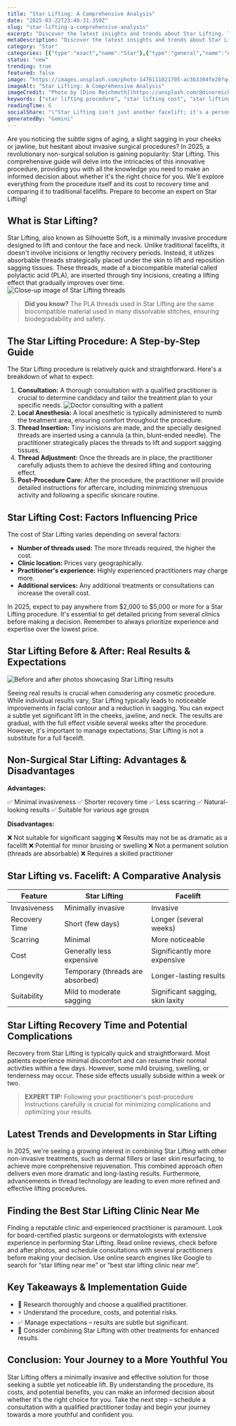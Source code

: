 ```yaml
---
title: "Star Lifting: A Comprehensive Analysis"
date: "2025-03-22T23:40:31.359Z"
slug: "star-lifting-a-comprehensive-analysis"
excerpt: "Discover the latest insights and trends about Star Lifting. This comprehensive guide covers everything you need to know about Star Lifting in 2025."
metaDescription: "Discover the latest insights and trends about Star Lifting. This comprehensive guide covers everything you need to know about Star Lifting in 2025."
category: "Star"
categories: [{"type":"exact","name":"Star"},{"type":"general","name":"Astrophysics"},{"type":"medium","name":"Planetary Science"},{"type":"specific","name":"Megastructures"},{"type":"niche","name":"Orbital Mechanics"}]
status: "new"
trending: true
featured: false
image: "https://images.unsplash.com/photo-1476111021705-ac3b3304fe20?q=85&w=1200&fit=max&fm=webp&auto=compress"
imageAlt: "Star Lifting: A Comprehensive Analysis"
imageCredit: "Photo by [Dino Reichmuth](https://unsplash.com/@dinoreichmuth) on Unsplash"
keywords: ["star lifting procedure", "star lifting cost", "star lifting before and after", "non surgical star lifting", "what is star lifting", "star lifting near me", "best star lifting clinic", "star lifting recovery time", "star lifting vs facelift", "star lifting reviews"]
readingTime: 6
socialShare: "\"Star Lifting isn't just another facelift; it's a personalized approach to subtle rejuvenation, offering a natural lift without the downtime.\""
generatedBy: "Gemini"
---
```




Are you noticing the subtle signs of aging, a slight sagging in your cheeks or jawline, but hesitant about invasive surgical procedures?  In 2025, a revolutionary non-surgical solution is gaining popularity: Star Lifting.  This comprehensive guide will delve into the intricacies of this innovative procedure, providing you with all the knowledge you need to make an informed decision about whether it's the right choice for you.  We'll explore everything from the procedure itself and its cost to recovery time and comparing it to traditional facelifts.  Prepare to become an expert on Star Lifting!

## What is Star Lifting?

Star Lifting, also known as Silhouette Soft, is a minimally invasive procedure designed to lift and contour the face and neck. Unlike traditional facelifts, it doesn't involve incisions or lengthy recovery periods.  Instead, it utilizes absorbable threads strategically placed under the skin to lift and reposition sagging tissues.  These threads, made of a biocompatible material called polylactic acid (PLA), are inserted through tiny incisions, creating a lifting effect that gradually improves over time. ![Close-up image of Star Lifting threads](https://images.unsplash.com/photo-1565120319398-da008925fc1d?q=85&w=1200&fit=max&fm=webp&auto=compress)

> **Did you know?**  The PLA threads used in Star Lifting are the same biocompatible material used in many dissolvable stitches, ensuring biodegradability and safety.

## The Star Lifting Procedure: A Step-by-Step Guide

The Star Lifting procedure is relatively quick and straightforward. Here's a breakdown of what to expect:

1. **Consultation:**  A thorough consultation with a qualified practitioner is crucial to determine candidacy and tailor the treatment plan to your specific needs. ![Doctor consulting with a patient](https://images.unsplash.com/photo-1476111021705-ac3b3304fe20?q=85&w=1200&fit=max&fm=webp&auto=compress)
2. **Local Anesthesia:**  A local anesthetic is typically administered to numb the treatment area, ensuring comfort throughout the procedure.
3. **Thread Insertion:**  Tiny incisions are made, and the specially designed threads are inserted using a cannula (a thin, blunt-ended needle). The practitioner strategically places the threads to lift and support sagging tissues.
4. **Thread Adjustment:**  Once the threads are in place, the practitioner carefully adjusts them to achieve the desired lifting and contouring effect.
5. **Post-Procedure Care:**  After the procedure, the practitioner will provide detailed instructions for aftercare, including minimizing strenuous activity and following a specific skincare routine.

## Star Lifting Cost: Factors Influencing Price

The cost of Star Lifting varies depending on several factors:

* **Number of threads used:** The more threads required, the higher the cost.
* **Clinic location:**  Prices vary geographically.
* **Practitioner's experience:**  Highly experienced practitioners may charge more.
* **Additional services:**  Any additional treatments or consultations can increase the overall cost.

In 2025, expect to pay anywhere from $2,000 to $5,000 or more for a Star Lifting procedure.  It's essential to get detailed pricing from several clinics before making a decision.  Remember to always prioritize experience and expertise over the lowest price.

## Star Lifting Before & After: Real Results & Expectations

![Before and after photos showcasing Star Lifting results](https://images.unsplash.com/photo-1477005264461-b0e201668d92?q=85&w=1200&fit=max&fm=webp&auto=compress)

Seeing real results is crucial when considering any cosmetic procedure.  While individual results vary, Star Lifting typically leads to noticeable improvements in facial contour and a reduction in sagging.  You can expect a subtle yet significant lift in the cheeks, jawline, and neck.  The results are gradual, with the full effect visible several weeks after the procedure.  However, it's important to manage expectations; Star Lifting is not a substitute for a full facelift.

## Non-Surgical Star Lifting: Advantages & Disadvantages

**Advantages:**

✅ Minimal invasiveness
✅ Shorter recovery time
✅ Less scarring
✅ Natural-looking results
✅ Suitable for various age groups

**Disadvantages:**

❌ Not suitable for significant sagging
❌ Results may not be as dramatic as a facelift
❌ Potential for minor bruising or swelling
❌ Not a permanent solution (threads are absorbable)
❌ Requires a skilled practitioner

## Star Lifting vs. Facelift: A Comparative Analysis

| Feature          | Star Lifting                               | Facelift                                   |
|-----------------|-------------------------------------------|--------------------------------------------|
| Invasiveness     | Minimally invasive                          | Invasive                                     |
| Recovery Time    | Short (few days)                           | Longer (several weeks)                      |
| Scarring         | Minimal                                   | More noticeable                             |
| Cost             | Generally less expensive                   | Significantly more expensive                 |
| Longevity        | Temporary (threads are absorbed)           | Longer-lasting results                      |
| Suitability      | Mild to moderate sagging                   | Significant sagging, skin laxity             |

## Star Lifting Recovery Time and Potential Complications

Recovery from Star Lifting is typically quick and straightforward.  Most patients experience minimal discomfort and can resume their normal activities within a few days.  However, some mild bruising, swelling, or tenderness may occur.  These side effects usually subside within a week or two.

> **EXPERT TIP:** Following your practitioner's post-procedure instructions carefully is crucial for minimizing complications and optimizing your results.

## Latest Trends and Developments in Star Lifting

In 2025, we're seeing a growing interest in combining Star Lifting with other non-invasive treatments, such as dermal fillers or laser skin resurfacing, to achieve more comprehensive rejuvenation.  This combined approach often delivers even more dramatic and long-lasting results.  Furthermore, advancements in thread technology are leading to even more refined and effective lifting procedures.

## Finding the Best Star Lifting Clinic Near Me

Finding a reputable clinic and experienced practitioner is paramount.  Look for board-certified plastic surgeons or dermatologists with extensive experience in performing Star Lifting.  Read online reviews, check before and after photos, and schedule consultations with several practitioners before making your decision. Use online search engines like Google to search for “star lifting near me” or “best star lifting clinic near me”.

## Key Takeaways & Implementation Guide

* 🔑 Research thoroughly and choose a qualified practitioner.
* ⚡ Understand the procedure, costs, and potential risks.
* ✅ Manage expectations – results are subtle but significant.
* 💫 Consider combining Star Lifting with other treatments for enhanced results.

## Conclusion: Your Journey to a More Youthful You

Star Lifting offers a minimally invasive and effective solution for those seeking a subtle yet noticeable lift.  By understanding the procedure, its costs, and potential benefits, you can make an informed decision about whether it's the right choice for you.  Take the next step – schedule a consultation with a qualified practitioner today and begin your journey towards a more youthful and confident you.

